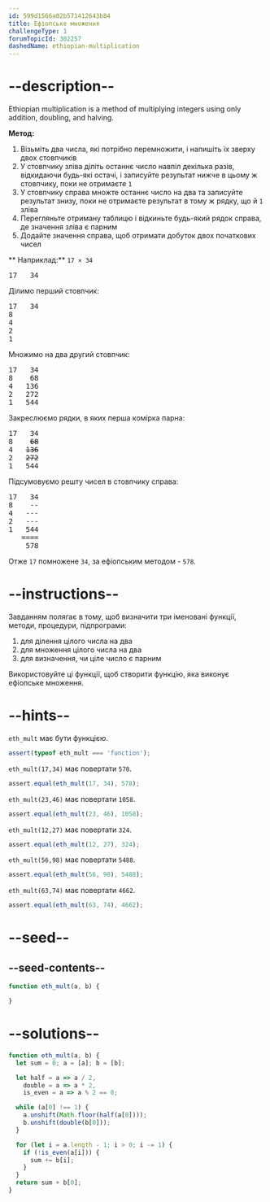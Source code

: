 ```yaml
---
id: 599d1566a02b571412643b84
title: Ефіопське множення
challengeType: 1
forumTopicId: 302257
dashedName: ethiopian-multiplication
---
```


# --description--

Ethiopian multiplication is a method of multiplying integers using only addition, doubling, and halving.

**Метод:**

<ol>
  <li>Візьміть два числа, які потрібно перемножити, і напишіть їх зверху двох стовпчиків</li>
  <li>У стовпчику зліва діліть останнє число навпіл декілька разів, відкидаючи будь-які остачі, і записуйте результат нижче в цьому ж стовпчику, поки не отримаєте <code>1</code></li>
  <li>У стовпчику справа множте останнє число на два та записуйте результат знизу, поки не отримаєте результат в тому ж рядку, що й <code>1</code> зліва</li>
  <li>Перегляньте отриману таблицю і відкиньте будь-який рядок справа, де значення зліва є парним</li>
  <li>Додайте значення справа, щоб отримати добуток двох початкових чисел</li>
</ol>

** Наприклад:** `17 × 34`

<pre>17   34
</pre>

Ділимо перший стовпчик:

<pre>17   34
8
4
2
1
</pre>

Множимо на два другий стовпчик:

<pre>17   34
8    68
4   136
2   272
1   544
</pre>

Закреслюємо рядки, в яких перша комірка парна:

<pre>17   34
8    <strike>68</strike>
4   <strike>136</strike>
2   <strike>272</strike>
1   544
</pre>

Підсумовуємо решту чисел в стовпчику справа:

<!-- markdownlint-disable MD003 -->

<pre>17   34
8    --
4   ---
2   ---
1   544
   ====
    578
</pre>

<!-- markdownlint-enable MD003 -->

Отже `17` помножене `34`, за ефіопським методом - `578`.

# --instructions--

Завданням полягає в тому, щоб визначити три іменовані функції, методи, процедури, підпрограми:

<ol>
  <li>для ділення цілого числа на два</li>
  <li>для множення цілого числа на два</li>
  <li>для визначення, чи ціле число є парним</li>
</ol>

Використовуйте ці функції, щоб створити функцію, яка виконує ефіопське множення.

<!-- markdownlint-disable MD046-->

# --hints--

`eth_mult` має бути функцією.

```js
assert(typeof eth_mult === 'function');
```

`eth_mult(17,34)` має повертати `578`.

```js
assert.equal(eth_mult(17, 34), 578);
```

`eth_mult(23,46)` має повертати `1058`.

```js
assert.equal(eth_mult(23, 46), 1058);
```

`eth_mult(12,27)` має повертати `324`.

```js
assert.equal(eth_mult(12, 27), 324);
```

`eth_mult(56,98)` має повертати `5488`.

```js
assert.equal(eth_mult(56, 98), 5488);
```

`eth_mult(63,74)` має повертати `4662`.

```js
assert.equal(eth_mult(63, 74), 4662);
```

# --seed--

## --seed-contents--

```js
function eth_mult(a, b) {

}
```

# --solutions--

```js
function eth_mult(a, b) {
  let sum = 0; a = [a]; b = [b];

  let half = a => a / 2,
    double = a => a * 2,
    is_even = a => a % 2 == 0;

  while (a[0] !== 1) {
    a.unshift(Math.floor(half(a[0])));
    b.unshift(double(b[0]));
  }

  for (let i = a.length - 1; i > 0; i -= 1) {
    if (!is_even(a[i])) {
      sum += b[i];
    }
  }
  return sum + b[0];
}
```

